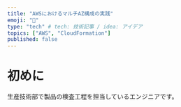 ```yaml
---
title: "AWSにおけるマルチAZ構成の実践"
emoji: "🐳"
type: "tech" # tech: 技術記事 / idea: アイデア
topics: ["AWS", "CloudFormation"]
published: false
---
```

# 初めに
生産技術部で製品の検査工程を担当しているエンジニアです。